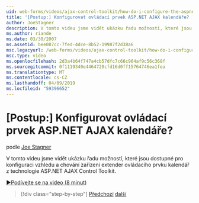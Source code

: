 ```yaml
---
uid: web-forms/videos/ajax-control-toolkit/how-do-i-configure-the-aspnet-ajax-calendar-control
title: '[Postup:] Konfigurovat ovládací prvek ASP.NET AJAX kalendáře? | Dokumenty Microsoft'
author: JoeStagner
description: V tomto videu jsme vidět ukázku řadu možností, které jsou dostupné pro konfiguraci vzhledu a chování zařízení extender ovládacího prvku kalendář z t...
ms.author: riande
ms.date: 03/30/2007
ms.assetid: bee087cc-7fed-4dce-8b52-19987f2d38a6
msc.legacyurl: /web-forms/videos/ajax-control-toolkit/how-do-i-configure-the-aspnet-ajax-calendar-control
msc.type: video
ms.openlocfilehash: 2d3a4b64f747a4cb57dfc7c66c964af9c56c368f
ms.sourcegitcommit: 0f1119340e4464720cfd16d0ff15764746ea1fea
ms.translationtype: MT
ms.contentlocale: cs-CZ
ms.lasthandoff: 04/09/2019
ms.locfileid: "59396652"
---
```

# <a name="how-do-i-configure-the-aspnet-ajax-calendar-control"></a>[Postup:] Konfigurovat ovládací prvek ASP.NET AJAX kalendáře?

podle [Joe Stagner](https://github.com/JoeStagner)

V tomto videu jsme vidět ukázku řadu možností, které jsou dostupné pro konfiguraci vzhledu a chování zařízení extender ovládacího prvku kalendář z technologie ASP.NET AJAX Control Toolkit.

[&#9654;Podívejte se na video (8 minut)](https://channel9.msdn.com/Blogs/ASP-NET-Site-Videos/how-do-i-configure-the-aspnet-ajax-calendar-control)

> [!div class="step-by-step"]
> [Předchozí](how-do-i-use-the-aspnet-ajax-autocomplete-control.md)
> [další](how-do-i-use-the-aspnet-ajax-dropdown-control.md)
